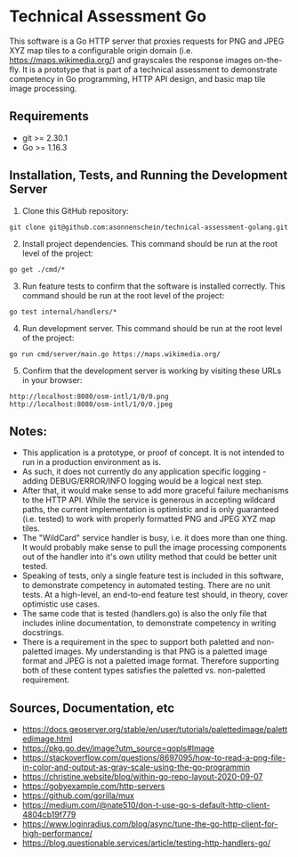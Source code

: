 # Technical Assessment Go
This software is a Go HTTP server that proxies requests for PNG and JPEG XYZ map tiles to a configurable origin domain (i.e. https://maps.wikimedia.org/) and grayscales the response images on-the-fly.  It is a prototype that is part of a technical assessment to demonstrate competency in Go programming, HTTP API design, and basic map tile image processing.

## Requirements
- git >= 2.30.1
- Go >= 1.16.3

## Installation, Tests, and Running the Development Server
1. Clone this GitHub repository:
```
git clone git@github.com:asonnenschein/technical-assessment-golang.git
```

2. Install project dependencies.  This command should be run at the root level of the project:
```
go get ./cmd/*
```

3. Run feature tests to confirm that the software is installed correctly.  This command should be run at the root level of the project:
```
go test internal/handlers/* 
```

4. Run development server.  This command should be run at the root level of the project:
```
go run cmd/server/main.go https://maps.wikimedia.org/
```

5. Confirm that the development server is working by visiting these URLs in your browser:
```
http://localhost:8080/osm-intl/1/0/0.png
http://localhost:8080/osm-intl/1/0/0.jpeg
```

## Notes:
- This application is a prototype, or proof of concept.  It is not intended to run in a production environment as is.
- As such, it does not currently do any application specific logging - adding DEBUG/ERROR/INFO logging would be a logical next step.
- After that, it would make sense to add more graceful failure mechanisms to the HTTP API.  While the service is generous in accepting wildcard paths, the current implementation is optimistic and is only guaranteed (i.e. tested) to work with properly formatted PNG and JPEG XYZ map tiles.
- The "WildCard" service handler is busy, i.e. it does more than one thing.  It would probably make sense to pull the image processing components out of the handler into it's own utility method that could be better unit tested.
- Speaking of tests, only a single feature test is included in this software, to demonstrate competency in automated testing.  There are no unit tests.  At a high-level, an end-to-end feature test should, in theory, cover optimistic use cases.
- The same code that is tested (handlers.go) is also the only file that includes inline documentation, to demonstrate competency in writing docstrings.
- There is a requirement in the spec to support both paletted and non-paletted images.  My understanding is that PNG is a paletted image format and JPEG is not a paletted image format.  Therefore supporting both of these content types satisfies the paletted vs. non-paletted requirement.

## Sources, Documentation, etc
- https://docs.geoserver.org/stable/en/user/tutorials/palettedimage/palettedimage.html
- https://pkg.go.dev/image?utm_source=gopls#Image
- https://stackoverflow.com/questions/8697095/how-to-read-a-png-file-in-color-and-output-as-gray-scale-using-the-go-programmin
- https://christine.website/blog/within-go-repo-layout-2020-09-07
- https://gobyexample.com/http-servers
- https://github.com/gorilla/mux
- https://medium.com/@nate510/don-t-use-go-s-default-http-client-4804cb19f779
- https://www.loginradius.com/blog/async/tune-the-go-http-client-for-high-performance/
- https://blog.questionable.services/article/testing-http-handlers-go/
